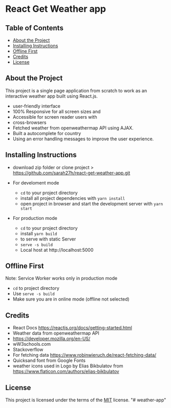 React Get Weather app
===============================

## Table of Contents

* [About the Project](#about-the-project)
* [Installing Instructions](#installing-instructions)
* [ Offline First ](#offline-first)
* [Credits](#credits)
* [License](#license)

## About the Project

This project is a single page application from scratch to work as an interactive weather app built using React.js. 
- user-friendly interface
- 100% Responsive for all screen sizes and 
- Accessible for screen reader users with 
- cross-browsers
- Fetched weather from  openweathermap API using AJAX.
- Built a autocomplete for country
- Using an error handling messages to improve the user experience.

## Installing Instructions 

- download zip folder or clone project > https://github.com/sarah27h/react-get-weather-app.git

- For develoment mode
    - `cd` to your project directory
    - install all project dependencies with `yarn install`
    - open project in browser and start the development server with `yarn start`

- For production mode
    - `cd` to your project directory
    - install `yarn build`
    - to serve with static Server
    - `serve -s build`
    - Local host at http://localhost:5000


## Offline First

Note: Service Worker works only in production mode
- `cd` to project directory
- Use `serve -s build`
- Make sure you are in online mode (offline not selected)

## Credits

- React Docs https://reactjs.org/docs/getting-started.html
- Weather data from openweathermap API
- https://developer.mozilla.org/en-US/
- wW3schools.com
- Stackoverflow
- For fetching data https://www.robinwieruch.de/react-fetching-data/
- Quicksand font from Google Fonts
- weather icons used in Logo by Elias Bikbulatov from https://www.flaticon.com/authors/elias-bikbulatov

## License

This project is licensed under the terms of the <a href="https://choosealicense.com/licenses/mit/" rel="nofollow">MIT</a> license.
"# weather-app" 

